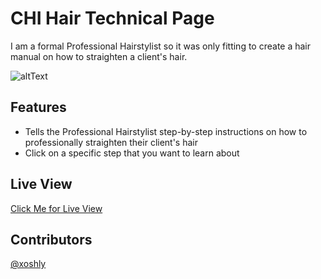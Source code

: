 # CHI Hair Technical Page
I am a formal Professional Hairstylist so it was only fitting to create a hair manual on how to straighten a client's hair.

![altText](https://raw.githubusercontent.com/xoshly/technicalpage/main/.github/Screenshot%20(7).png)

## Features
* Tells the Professional Hairstylist step-by-step instructions on how to professionally straighten their client's hair
* Click on a specific step that you want to learn about

## Live View
[Click Me for Live View](https://xoshly.github.io/CHITechnicalPage/)

## Contributors
[@xoshly](https://twitter.com/xoshly)
